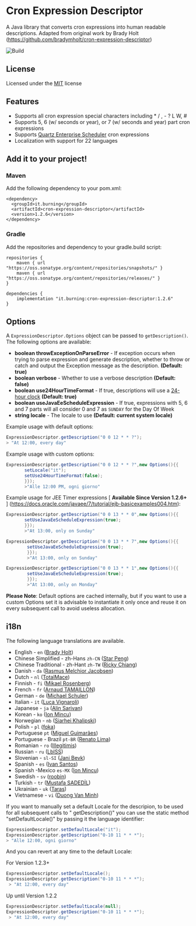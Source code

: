 # Cron Expression Descriptor
A Java library that converts cron expressions into human readable descriptions. Adapted from original work by Brady Holt (https://github.com/bradymholt/cron-expression-descriptor)

![Build](https://github.com/voidburn/cron-expression-descriptor/workflows/Build/badge.svg)

## License
Licensed under the [MIT](https://github.com/voidburn/cron-expression-descriptor/LICENSE) license 

## Features

 * Supports all cron expression special characters including * / , - ? L W, #
 * Supports 5, 6 (w/ seconds or year), or 7 (w/ seconds and year) part cron expressions
 * Supports [Quartz Enterprise Scheduler](https://www.quartz-scheduler.net/) cron expressions
 * Localization with support for 22 languages
 
## Add it to your project!

### Maven
Add the following dependency to your pom.xml:

```
<dependency>
  <groupId>it.burning</groupId>
  <artifactId>cron-expression-descriptor</artifactId>
  <version>1.2.6</version>
</dependency>
```

### Gradle
Add the repositories and dependency to your gradle.build script:

```
repositories {
    maven { url "https://oss.sonatype.org/content/repositories/snapshots/" }
    maven { url "https://oss.sonatype.org/content/repositories/releases/" }
}

dependencies {
    implementation "it.burning:cron-expression-descriptor:1.2.6"
}
```
 
 ## Options
 
 A `ExpressionDescriptor.Options` object can be passed to `getDescription()`.  The following options are available:
 
 - **boolean throwExceptionOnParseError** - If exception occurs when trying to parse expression and generate description, whether to throw or catch and output the Exception message as the description. **(Default: true)**
 - **boolean verbose** - Whether to use a verbose description **(Default: false)**
 - **boolean use24HourTimeFormat** - If true, descriptions will use
   a [24-hour clock](https://en.wikipedia.org/wiki/24-hour_clock) **(Default: true)**
 - **boolean useJavaEeScheduleExpression** - If true, expressions with 5, 6 and 7 parts will all consider 0 and 7
   as `SUNDAY` for the Day Of Week
 - **string locale** - The locale to use **(Default: current system locale)**
 
 Example usage with default options:
 
 ```java
ExpressionDescriptor.getDescription("0 0 12 * * ?");
> "At 12:00, every day"
 ```

Example usage with custom options:

 ```java
ExpressionDescriptor.getDescription("0 0 12 * * ?",new Options(){{
        setLocale("it");
        setUse24HourTimeFormat(false);
        }});
        >"Alle 12:00 PM, ogni giorno"
  ```

Example usage for JEE Timer
expressions [ **Available Since Version 1.2.6+** ] (https://docs.oracle.com/javaee/7/tutorial/ejb-basicexamples004.htm):

 ```java
ExpressionDescriptor.getDescription("0 0 13 * * 0",new Options(){{
        setUseJavaEeScheduleExpression(true);
        }});
        >"At 13:00, only on Sunday"
 ```

```java
ExpressionDescriptor.getDescription("0 0 13 * * 7",new Options(){{
        setUseJavaEeScheduleExpression(true);
        }});
        >"At 13:00, only on Sunday"
 ```

```java
ExpressionDescriptor.getDescription("0 0 13 * * 1",new Options(){{
        setUseJavaEeScheduleExpression(true);
        }});
        >"At 13:00, only on Monday"
 ```

**Please Note**: Default options are cached internally, but if you want to use a custom Options set it is advisable to
instantiate it only once and reuse it on every
subsequent call to avoid useless allocation.

## i18n

The following language translations are available.

* English - `en` ([Brady Holt](https://github.com/bradymholt))
* Chinese Simplified - zh-Hans `zh-CN` ([Star Peng](https://github.com/starpeng))
* Chinese Traditional - zh-Hant `zh-TW` ([Ricky Chiang](https://github.com/metavige))
* Danish - `da` ([Rasmus Melchior Jacobsen](https://github.com/rmja))
* Dutch - `nl` ([TotalMace](https://github.com/TotalMace))
* Finnish - `fi` ([Mikael Rosenberg](https://github.com/MR77FI))
* French - `fr` ([Arnaud TAMAILLON](https://github.com/Greybird))
* German - `de` ([Michael Schuler](https://github.com/mschuler))
* Italian - `it` ([Luca Vignaroli](https://github.com/voidburn))
* Japanese - `ja` ([Alin Sarivan](https://github.com/asarivan))
* Korean - `ko` ([Ion Mincu](https://github.com/ionmincu))
* Norwegian - `nb` ([Siarhei Khalipski](https://github.com/KhalipskiSiarhei))
* Polish - `pl` ([foka](https://github.com/foka))
* Portuguese `pt` ([Miguel Guimarães](https://github.com/hmiguim))
* Portuguese - Brazil `pt-BR` ([Renato Lima](https://github.com/natenho))
* Romanian - `ro` ([Illegitimis](https://github.com/illegitimis))
* Russian - `ru` ([LbISS](https://github.com/LbISS))
* Slovenian - `sl-SI` ([Jani Bevk](https://github.com/jenzy))
* Spanish - `es` ([Ivan Santos](https://github.com/ivansg))
* Spanish -Mexico `es-MX` ([Ion Mincu](https://github.com/ionmincu))
* Swedish - `sv` ([roobin](https://github.com/roobin))
* Turkish - `tr` ([Mustafa SADEDİL](https://github.com/sadedil))
* Ukrainian - `uk` ([Taras](https://github.com/tbudurovych))
* Vietnamese - `vi` ([Duong Van Minh](https://github.com/eddyduong3010))

If you want to manually set a default Locale for the descripion, to be used for all subsequent calls to "
getDescription()" you can use the static method "setDefaultLocale()" by passing it the language identifier:

 ```java
 ExpressionDescriptor.setDefaultLocale("it");
 ExpressionDescriptor.getDescription("0-10 11 * * *");
 > "Alle 12:00, ogni giorno"
```

And you can revert at any time to the default Locale:

For Version 1.2.3+

 ```java
 ExpressionDescriptor.setDefaultLocale();
 ExpressionDescriptor.getDescription("0-10 11 * * *");
  > "At 12:00, every day"
 ```

Up until Version 1.2.2

 ```java
 ExpressionDescriptor.setDefaultLocale(null);
 ExpressionDescriptor.getDescription("0-10 11 * * *");
  > "At 12:00, every day"
 ```

